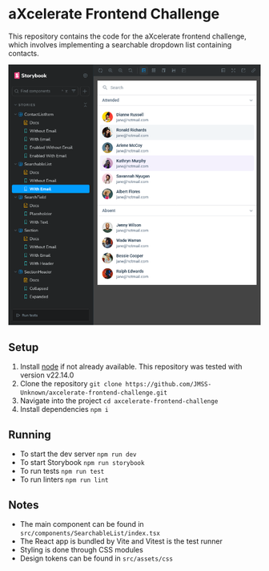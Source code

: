 # aXcelerate Frontend Challenge

This repository contains the code for the aXcelerate frontend challenge, which involves implementing a searchable dropdown list containing contacts.

![Searchable List in Storybook](./documentation/searchable_list_storybook.png)

## Setup

1. Install [node](https://nodejs.org/en) if not already available. This repository was tested with version v22.14.0
2. Clone the repository `git clone https://github.com/JMSS-Unknown/axcelerate-frontend-challenge.git`
3. Navigate into the project `cd axcelerate-frontend-challenge`
4. Install dependencies `npm i`

## Running

- To start the dev server `npm run dev`
- To start Storybook `npm run storybook`
- To run tests `npm run test`
- To run linters `npm run lint`

## Notes

- The main component can be found in `src/components/SearchableList/index.tsx`
- The React app is bundled by Vite and Vitest is the test runner
- Styling is done through CSS modules
- Design tokens can be found in `src/assets/css`
